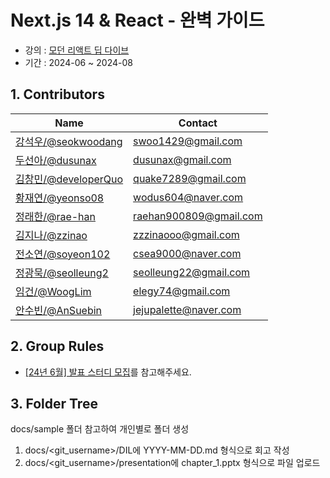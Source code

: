 # Next.js 14 & React - 완벽 가이드

-   강의 : [모던 리액트 딥 다이브](https://www.udemy.com/course/nextjs-react-incl-two-paths)
-   기간 : 2024-06 ~ 2024-08

## 1. Contributors

| Name                                             | Contact                       |
| ------------------------------------------------ | ----------------------------- |
| [강석우/@seokwoodang](https://github.com/Seokwoodang)    | swoo1429@gmail.com |
| [두선아/@dusunax](https://github.com/dusunax)    | dusunax@gmail.com |
| [김창민/@developerQuo](https://github.com/developerQuo)    | quake7289@gmail.com |
| [황재연/@yeonso08](https://github.com/yeonso08)    | wodus604@naver.com |
| [정래한/@rae-han](https://github.com/rae-han)    | raehan900809@gmail.com |
| [김지나/@zzinao](https://github.com/zzinao)    | zzzinaooo@gmail.com |
| [전소연/@soyeon102](https://github.com/soyeon102)    | csea9000@naver.com |
| [정광묵/@seolleung2](https://github.com/seolleung2)    | seolleung22@gmail.com |
| [임건/@WoogLim](https://github.com/WoogLim)    | elegy74@gmail.com |
| [안수빈/@AnSuebin](https://github.com/AnSuebin)    | jejupalette@naver.com |

## 2. Group Rules

- [[24년 6월] 발표 스터디 모집](https://inblog.ai/monthly-cs/20324)를 참고해주세요.

## 3. Folder Tree

docs/sample 폴더 참고하여 개인별로 폴더 생성

1. docs/<git_username\>/DIL에 YYYY-MM-DD.md 형식으로 회고 작성
2. docs/<git_username\>/presentation에 chapter_1.pptx 형식으로 파일 업로드

